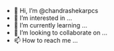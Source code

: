 - 👋 Hi, I’m @chandrashekarpcs
- 👀 I’m interested in ...
- 🌱 I’m currently learning ...
- 💞️ I’m looking to collaborate on ...
- 📫 How to reach me ...

<!---
chandrashekarpcs/chandrashekarpcs is a ✨ special ✨ repository because its `README.md` (this file) appears on your GitHub profile.
You can click the Preview link to take a look at your changes.
--->
